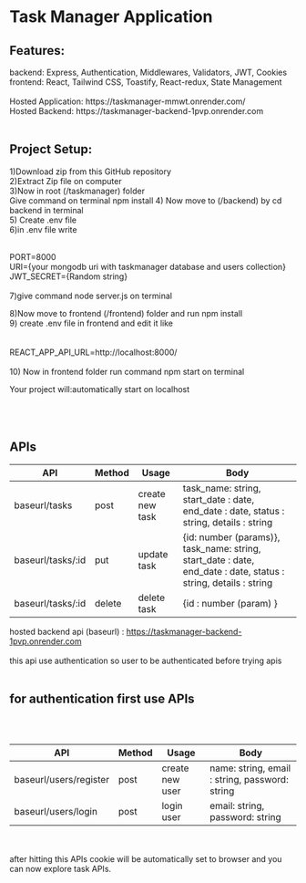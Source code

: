 <h1>Task Manager Application</h1>
<h2> Features: </h2>
backend: Express, Authentication, Middlewares, Validators, JWT, Cookies <br>
frontend: React, Tailwind CSS, Toastify, React-redux, State Management
<br><br>
Hosted Application: https://taskmanager-mmwt.onrender.com/  <br>
Hosted Backend: https://taskmanager-backend-1pvp.onrender.com
<br><br>

<h2>Project Setup: </h2>
1)Download zip from this GitHub repository <br>
2)Extract Zip file on computer <br>
3)Now in root (/taskmanager) folder <br>
Give command on terminal npm install
4) Now move to (/backend) by cd backend in terminal <br>
5) Create .env file <br>
6)in .env file write <br> <br>

PORT=8000 <br>
URI={your mongodb uri with taskmanager database and users collection} <br>
JWT_SECRET={Random string}
 <br>
 <br>
7)give command node server.js on terminal <br>

8)Now move to frontend (/frontend) folder and run npm install <br>
9) create .env file in frontend and edit it like <br> <br>
<br>
REACT_APP_API_URL=http://localhost:8000/
<br><br>
10) Now in frontend folder run command npm start on terminal <br>

Your project will:automatically start on localhost
<br>
<br>
<br>
<br>

<h2> APIs </h2/h2>

| API           | Method        | Usage         | Body          |
| ------------- | ------------- | ------------- | ------------- |
|  baseurl/tasks | post  | create new task | task_name: string, start_date : date, end_date : date, status : string, details : string
|  baseurl/tasks/:id | put  | update task | {id: number (params)}, task_name: string, start_date : date, end_date : date, status : string, details : string 
|  baseurl/tasks/:id | delete  | delete task | {id : number (param) }


hosted backend api (baseurl) : https://taskmanager-backend-1pvp.onrender.com <br>
<br>
this api use authentication so user to be authenticated before trying apis  <br> <br>

<h2> for authentication first use APIs </h2> <br> <br>

| API           | Method        | Usage         | Body          |
| ------------- | ------------- | ------------- | ------------- |
|  baseurl/users/register | post  | create new user | name: string, email : string, password: string
|  baseurl/users/login | post  | login user | email: string, password: string

<br>
<br>
after hitting this APIs cookie will be automatically set to browser and you can now explore task APIs.


